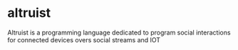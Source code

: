 # altruist
Altruist is a programming language dedicated to program social interactions for connected devices overs social streams and IOT
